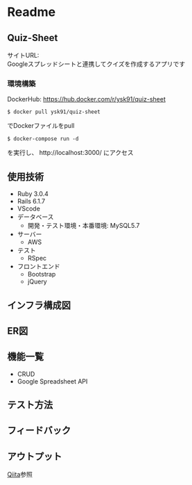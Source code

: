 # Readme

## Quiz-Sheet
サイトURL: <br>
Googleスプレッドシートと連携してクイズを作成するアプリです

### 環境構築
DockerHub: https://hub.docker.com/r/ysk91/quiz-sheet<br>
```
$ docker pull ysk91/quiz-sheet
```
でDockerファイルをpull

```
$ docker-compose run -d
```
を実行し、 http://localhost:3000/ にアクセス


## 使用技術
+ Ruby 3.0.4
+ Rails 6.1.7
+ VScode
+ データベース
  + 開発・テスト環境・本番環境: MySQL5.7
+ サーバー
  + AWS
+ テスト
  + RSpec
+ フロントエンド
  + Bootstrap
  + jQuery

## インフラ構成図


## ER図


## 機能一覧
+ CRUD
+ Google Spreadsheet API



## テスト方法


## フィードバック


## アウトプット
[Qiita](https://qiita.com/ysk91_engineer)参照
